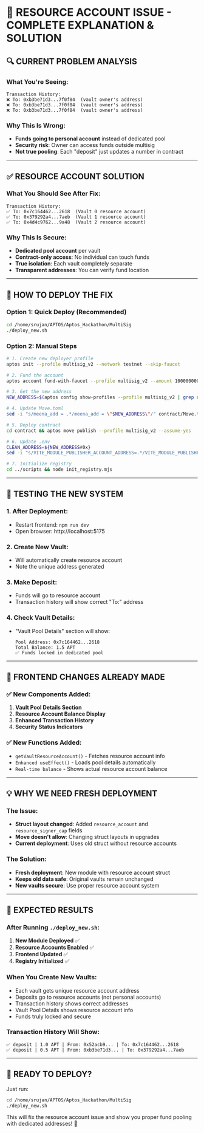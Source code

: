 # 🎯 RESOURCE ACCOUNT ISSUE - COMPLETE EXPLANATION & SOLUTION

## 🔍 CURRENT PROBLEM ANALYSIS

### What You're Seeing:
```
Transaction History:
❌ To: 0xb3be71d3...7f0f84  (vault owner's address)
❌ To: 0xb3be71d3...7f0f84  (vault owner's address)  
❌ To: 0xb3be71d3...7f0f84  (vault owner's address)
```

### Why This Is Wrong:
- **Funds going to personal account** instead of dedicated pool
- **Security risk**: Owner can access funds outside multisig
- **Not true pooling**: Each "deposit" just updates a number in contract

---

## ✅ RESOURCE ACCOUNT SOLUTION

### What You Should See After Fix:
```
Transaction History:
✅ To: 0x7c164462...2618  (Vault 0 resource account)
✅ To: 0x379292a4...7aeb  (Vault 1 resource account)  
✅ To: 0x4d4c9762...9a48  (Vault 2 resource account)
```

### Why This Is Secure:
- **Dedicated pool account** per vault
- **Contract-only access**: No individual can touch funds
- **True isolation**: Each vault completely separate
- **Transparent addresses**: You can verify fund location

---

## 🚀 HOW TO DEPLOY THE FIX

### Option 1: Quick Deploy (Recommended)
```bash
cd /home/srujan/APTOS/Aptos_Hackathon/MultiSig
./deploy_new.sh
```

### Option 2: Manual Steps
```bash
# 1. Create new deployer profile
aptos init --profile multisig_v2 --network testnet --skip-faucet

# 2. Fund the account  
aptos account fund-with-faucet --profile multisig_v2 --amount 100000000

# 3. Get the new address
NEW_ADDRESS=$(aptos config show-profiles --profile multisig_v2 | grep account | awk '{print $2}')

# 4. Update Move.toml
sed -i "s/meena_add = .*/meena_add = \"$NEW_ADDRESS\"/" contract/Move.toml

# 5. Deploy contract
cd contract && aptos move publish --profile multisig_v2 --assume-yes

# 6. Update .env  
CLEAN_ADDRESS=${NEW_ADDRESS#0x}
sed -i "s/VITE_MODULE_PUBLISHER_ACCOUNT_ADDRESS=.*/VITE_MODULE_PUBLISHER_ACCOUNT_ADDRESS=${CLEAN_ADDRESS}/" .env

# 7. Initialize registry
cd ../scripts && node init_registry.mjs
```

---

## 🧪 TESTING THE NEW SYSTEM

### 1. After Deployment:
- Restart frontend: `npm run dev`
- Open browser: http://localhost:5175

### 2. Create New Vault:
- Will automatically create resource account
- Note the unique address generated

### 3. Make Deposit:
- Funds will go to resource account
- Transaction history will show correct "To:" address

### 4. Check Vault Details:
- "Vault Pool Details" section will show:
  ```
  Pool Address: 0x7c164462...2618
  Total Balance: 1.5 APT  
  ✅ Funds locked in dedicated pool
  ```

---

## 🎯 FRONTEND CHANGES ALREADY MADE

### ✅ New Components Added:
1. **Vault Pool Details Section**
2. **Resource Account Balance Display**  
3. **Enhanced Transaction History**
4. **Security Status Indicators**

### ✅ New Functions Added:
- `getVaultResourceAccount()` - Fetches resource account info
- `Enhanced useEffect()` - Loads pool details automatically
- `Real-time balance` - Shows actual resource account balance

---

## 💡 WHY WE NEED FRESH DEPLOYMENT

### The Issue:
- **Struct layout changed**: Added `resource_account` and `resource_signer_cap` fields
- **Move doesn't allow**: Changing struct layouts in upgrades
- **Current deployment**: Uses old struct without resource accounts

### The Solution:
- **Fresh deployment**: New module with resource account struct
- **Keeps old data safe**: Original vaults remain unchanged  
- **New vaults secure**: Use proper resource account system

---

## 🎉 EXPECTED RESULTS

### After Running `./deploy_new.sh`:

1. **New Module Deployed** ✅
2. **Resource Accounts Enabled** ✅  
3. **Frontend Updated** ✅
4. **Registry Initialized** ✅

### When You Create New Vaults:
- Each vault gets unique resource account address
- Deposits go to resource accounts (not personal accounts)
- Transaction history shows correct addresses
- Vault Pool Details shows resource account info
- Funds truly locked and secure

### Transaction History Will Show:
```
✅ deposit | 1.0 APT | From: 0x52acb9... | To: 0x7c164462...2618
✅ deposit | 0.5 APT | From: 0xb3be71d3... | To: 0x379292a4...7aeb  
```

---

## 🚀 READY TO DEPLOY?

Just run:
```bash
cd /home/srujan/APTOS/Aptos_Hackathon/MultiSig
./deploy_new.sh
```

This will fix the resource account issue and show you proper fund pooling with dedicated addresses! 🎯